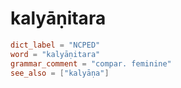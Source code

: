 # kalyāṇitara

``` toml
dict_label = "NCPED"
word = "kalyāṇitara"
grammar_comment = "compar. feminine"
see_also = ["kalyāṇa"]
```

